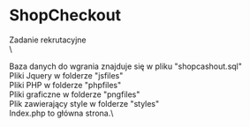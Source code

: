 # ShopCheckout
Zadanie rekrutacyjne\
\

Baza danych do wgrania znajduje się w pliku "shopcashout.sql"\
Pliki Jquery w folderze "jsfiles"\
Pliki PHP w folderze "phpfiles"\
Pliki graficzne w folderze "pngfiles"\
Plik zawierający style w folderze "styles"\
Index.php to główna strona.\
